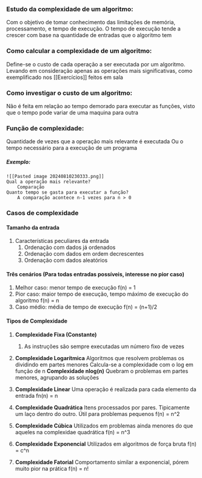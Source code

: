### Estudo da complexidade de um algoritmo:
Com o objetivo de tomar conhecimento das limitações de memória, processamento, e tempo de execução. O tempo de execução tende a crescer com base na quantidade de entradas que o algoritmo tem
### Como calcular a complexidade de um algoritmo:
Define-se o custo de cada operação a ser executada por um algoritmo. 
	Levando em consideração apenas as operações mais significativas, como exemplificado nos [[Exercícios]] feitos em sala
### Como investigar o custo de um algoritmo:
Não é feita em relação ao tempo demorado para executar as funções, visto que o tempo pode variar de uma maquina para outra
### Função de complexidade:
Quantidade de vezes que a operação mais relevante é executada
	Ou o tempo necessário para a execução de um programa
##### Exemplo:
	![[Pasted image 20240810230333.png]]
	Qual a operação mais relevante?
		Comparação
	Quanto tempo se gasta para executar a função?
		A comparação acontece n-1 vezes para n > 0

### Casos de complexidade
#### Tamanho da entrada
1. Características peculiares da entrada
	1. Ordenação com dados já ordenados
	2.  Ordenação com dados em ordem decrescentes
	3. Ordenação com dados aleatórios
#### Três cenários (Para todas entradas possíveis, interesse no pior caso)

1. Melhor caso: menor tempo de execução
	f(n) = 1
2. Pior caso: maior tempo de execução, tempo máximo de execução do algoritmo
	f(n) = n
3. Caso médio: média de tempo de execução
	f(n) = (n+1)/2	
#### Tipos de Complexidade

1. **Complexidade Fixa (Constante)**
	1. As instruções são sempre executadas um número fixo de vezes
	
2. **Complexidade Logarítmica**
	Algoritmos que resolvem problemas os dividindo em partes menores
	Calcula-se a complexidade com o log em função de n
	**Complexidade nlog(n)**
		Quebram o problemas em partes menores, agrupando as soluções
		
3. **Complexidade Linear**
	Uma operação é realizada para cada elemento da entrada
		fn(n) = n
	
4. **Complexidade Quadrática**
	Itens processados por pares. 
	Tipicamente um laço dentro do outro. 
	Útil para problemas pequenos
		f(n) = n^2
	
5. **Complexidade Cúbica**
	Utilizados em problemas ainda menores do que aqueles na complexidae quadrática
		f(n) = n^3
	
6. **Complexidade Exponencial**
	Utilizados em algoritmos de força bruta
		f(n) = c^n
	
7. **Complexidade Fatorial**
	Comportamento similar a exponencial, pórem muito pior na prática
		f(n) = n!